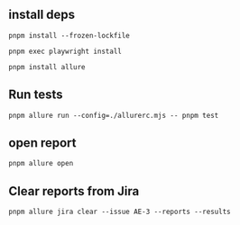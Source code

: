 ## install deps

```shell
pnpm install --frozen-lockfile

pnpm exec playwright install

pnpm install allure
```

## Run tests


```shell
pnpm allure run --config=./allurerc.mjs -- pnpm test

```

## open report

```shell
pnpm allure open
```


## Clear reports from Jira

```shell
pnpm allure jira clear --issue AE-3 --reports --results
```
